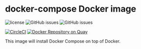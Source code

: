 # docker-compose Docker image

![license](https://img.shields.io/github/license/paul-pop/docker-compose.svg)
![GitHub issues](https://img.shields.io/github/issues/paul-pop/docker-compose.svg)
![GitHub issues](https://img.shields.io/github/issues-pr/paul-pop/docker-compose.svg)

[![CircleCI](https://circleci.com/gh/paul-pop/docker-compose.svg?style=svg)](https://circleci.com/gh/paul-pop/docker-compose)
[![Docker Repository on Quay](https://quay.io/repository/paulpop/docker-compose/status "Docker Repository on Quay")](https://quay.io/repository/paulpop/docker-compose)

This image will install Docker Compose on top of Docker.